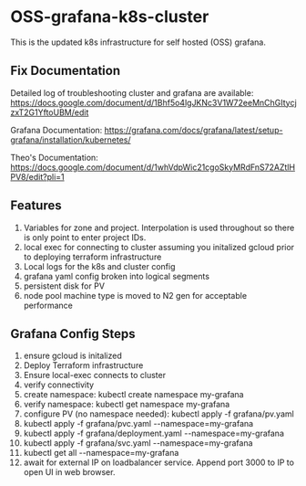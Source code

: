 # OSS-grafana-k8s-cluster

This is the updated k8s infrastructure for self hosted (OSS) grafana. 

## Fix Documentation 

Detailed log of troubleshooting cluster and grafana are available:  
https://docs.google.com/document/d/1Bhf5o4lgJKNc3V1W72eeMnChGItycjzxT2G1YftoUBM/edit

Grafana Documentation: https://grafana.com/docs/grafana/latest/setup-grafana/installation/kubernetes/

Theo's Documentation: https://docs.google.com/document/d/1whVdpWic21cgoSkyMRdFnS72AZtlHPV8/edit?pli=1


## Features
1) Variables for zone and project. Interpolation is used throughout so there is only point to enter project IDs. 
2) local exec for connecting to cluster assuming you initalized gcloud prior to deploying terraform infrastructure 
3) Local logs for the k8s and cluster config
4) grafana yaml config broken into logical segments 
5) persistent disk for PV
6) node pool machine type is moved to N2 gen for acceptable performance 

## Grafana Config Steps
1) ensure gcloud is initalized 
2) Deploy Terraform infrastructure 
3) Ensure local-exec connects to cluster
4) verify connectivity 
5) create namespace: kubectl create namespace my-grafana
6) verify namespace: kubectl get namespace my-grafana
7) configure PV (no namespace needed): kubectl apply -f grafana/pv.yaml  
8) kubectl apply -f grafana/pvc.yaml --namespace=my-grafana
9) kubectl apply -f grafana/deployment.yaml --namespace=my-grafana
10) kubectl apply -f grafana/svc.yaml --namespace=my-grafana
11) kubectl get all --namespace=my-grafana
12) await for external IP on loadbalancer service. Append port 3000 to IP to open UI in web browser. 